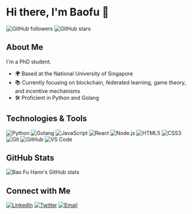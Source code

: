 # Hi there, I'm Baofu 👋

![GitHub followers](https://img.shields.io/github/followers/baofuhann?label=Follow&style=social)
![GitHub stars](https://img.shields.io/github/stars/baofuhann?style=social)

## About Me

I'm a PhD student.

- 🌍 Based at the National University of Singapore
- 📚 Currently focusing on blockchain, federated learning, game theory, and incentive mechanisms
- 🛠️ Proficient in Python and Golang

## Technologies & Tools

![Python](https://img.shields.io/badge/-Python-333333?style=flat&logo=python)
![Golang](https://img.shields.io/badge/-Golang-333333?style=flat&logo=go)
![JavaScript](https://img.shields.io/badge/-JavaScript-333333?style=flat&logo=javascript)
![React](https://img.shields.io/badge/-React-333333?style=flat&logo=react)
![Node.js](https://img.shields.io/badge/-Node.js-333333?style=flat&logo=node.js)
![HTML5](https://img.shields.io/badge/-HTML5-333333?style=flat&logo=html5)
![CSS3](https://img.shields.io/badge/-CSS3-333333?style=flat&logo=css3)
![Git](https://img.shields.io/badge/-Git-333333?style=flat&logo=git)
![GitHub](https://img.shields.io/badge/-GitHub-333333?style=flat&logo=github)
![VS Code](https://img.shields.io/badge/-VS%20Code-333333?style=flat&logo=visual-studio-code)

## GitHub Stats

![Bao Fu Hann's GitHub stats](https://github-readme-stats.vercel.app/api?username=baofuhann&show_icons=true&theme=radical)

## Connect with Me

[![LinkedIn](https://img.shields.io/badge/-LinkedIn-333333?style=flat&logo=linkedin)](https://www.linkedin.com/in/baofuhann)
[![Twitter](https://img.shields.io/badge/-Twitter-333333?style=flat&logo=twitter)](https://twitter.com/baofuhann)
[![Email](https://img.shields.io/badge/-Email-333333?style=flat&logo=gmail)](mailto:your.email@example.com)
